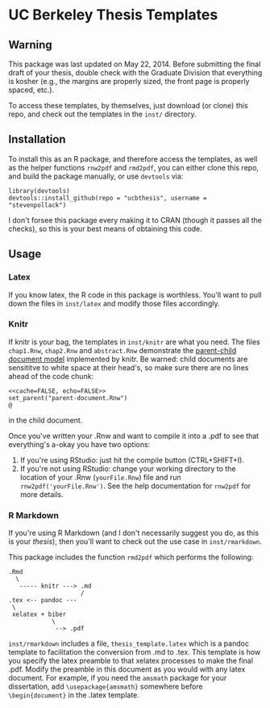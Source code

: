 UC Berkeley Thesis Templates
==============================

Warning
-----------

This package was last updated on May 22, 2014.
Before submitting the final draft of your thesis,
double check with the Graduate Division that everything is kosher (e.g., the
margins are properly sized, the front page is properly spaced, etc.).

To access these templates, by themselves, just download (or clone) this repo,
and check out the templates in the `inst/` directory.


Installation
--------------
To install this as an R package, and therefore access the templates, as well as
the helper functions `rnw2pdf` and `rmd2pdf`, you can either clone this repo,
and build the package manually, or use `devtools` via:

```
library(devtools)
devtools::install_github(repo = "ucbthesis", username = "stevenpollack")
```

I don't forsee this package every making it to CRAN (though it passes all the
checks), so this is your best means of obtaining this code.

Usage
-----------------
### Latex
If you know latex, the R code in this package is worthless. You'll want to pull
down the files in `inst/latex` and modify those files accordingly.

### Knitr
If knitr is your bag, the templates in `inst/knitr` are what you need. The
files `chap1.Rnw`, `chap2.Rnw` and `abstract.Rnw` demonstrate the [parent-child
document model](http://yihui.name/knitr/demo/child/) implemented by knitr. Be
warned: child documents are sensititve to white space at their head's, so
make sure there are no lines ahead of the code chunk:
```
<<cache=FALSE, echo=FALSE>>
set_parent("parent-document.Rnw")
@
```
in the child document.

Once you've written your .Rnw and want to compile it into a .pdf to see that
everything's a-okay you have two options:

1. If you're using RStudio: just hit the compile button (CTRL+SHIFT+I).
2. If you're not using RStudio: change your working directory to the location of your .Rnw (`yourFile.Rnw`) file and run `rnw2pdf('yourFile.Rnw')`. See the help
documentation for `rnw2pdf` for more details.

### R Markdown
If you're using R Markdown (and I don't necessarily suggest you do, as this is
your _thesis_), then you'll want to check out the use case in `inst/rmarkdown`.

This package includes the function `rmd2pdf` which performs the
following:

```
.Rmd
  \
   ----- knitr ---> .md
                    /
.tex <-- pandoc ---
 \
 xelatex + biber 
            \
             --> .pdf
```

`inst/rmarkdown` includes a file, `thesis_template.latex` which is a
pandoc template to facilitation the conversion from .md to .tex. This template
is how you specify the latex preamble to that xelatex processes to make the 
final .pdf. Modify the preamble in this document as you would with any latex
document. For example, if you need the `amsmath` package for your dissertation,
add `\usepackage{amsmath}` somewhere before `\begin{document}` in the .latex
template.

